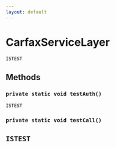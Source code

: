 ```yaml
---
layout: default
---
```

# CarfaxServiceLayer

`ISTEST`
## Methods
### `private static void testAuth()`

`ISTEST`
### `private static void testCall()`

`ISTEST`
---
